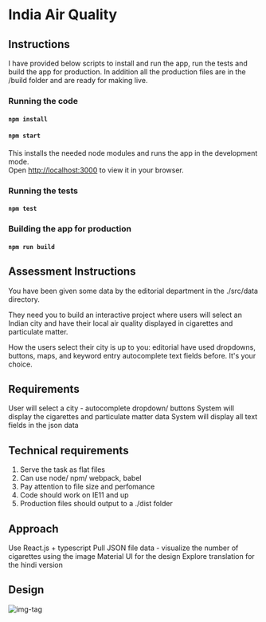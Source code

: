 # India Air Quality

## Instructions

I have provided below scripts to install and run the app, run the tests and build the app for production.
In addition all the production files are in the /build folder and are ready for making live.

### Running the code

#### `npm install`

#### `npm start`

This installs the needed node modules and runs the app in the development mode.\
Open [http://localhost:3000](http://localhost:3000) to view it in your browser.

### Running the tests

#### `npm test`

### Building the app for production

#### `npm run build`

## Assessment Instructions

You have been given some data by the editorial department in the ./src/data directory.

They need you to build an interactive project where users will select an Indian city and have their local air quality displayed in cigarettes and particulate matter.

How the users select their city is up to you: editorial have used dropdowns, buttons, maps, and keyword entry autocomplete text fields before. It's your choice.

## Requirements

User will select a city - autocomplete dropdown/ buttons
System will display the cigarettes and particulate matter data
System will display all text fields in the json data

## Technical requirements

1. Serve the task as flat files
2. Can use node/ npm/ webpack, babel
3. Pay attention to file size and perfomance
4. Code should work on IE11 and up
5. Production files should output to a ./dist folder

## Approach

Use React.js + typescript
Pull JSON file data - visualize the number of cigarettes using the image
Material UI for the design
Explore translation for the hindi version

## Design

![img-tag](https://user-images.githubusercontent.com/9200043/155313473-6fa027eb-eedd-463d-97ad-92bb5fe3c0e3.png)

